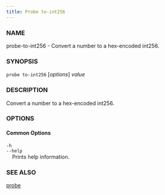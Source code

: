 ```yaml
---
title: Probe to-int256
---
```


### NAME

probe-to-int256 - Convert a number to a hex-encoded int256.

### SYNOPSIS

`probe to-int256` [*options*] *value*

### DESCRIPTION

Convert a number to a hex-encoded int256.

### OPTIONS

#### Common Options

`-h`  
`--help`  
&nbsp;&nbsp;&nbsp;&nbsp;Prints help information.

### SEE ALSO

[probe](./probe.md)
